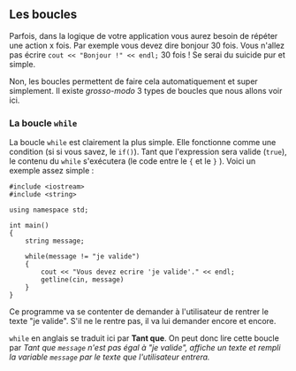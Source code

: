 ## Les boucles

Parfois, dans la logique de votre application vous aurez besoin de répéter une
action x fois. Par exemple vous devez dire bonjour 30 fois. Vous n'allez
pas écrire ```cout << "Bonjour !" << endl;``` 30 fois ! Se serai du suicide pur
et simple.

Non, les boucles permettent de faire cela automatiquement et super simplement.
Il existe *grosso-modo* 3 types de boucles que nous allons voir ici.

### La boucle ```while```

La boucle ```while``` est clairement la plus simple. Elle fonctionne comme une
condition (si si vous savez, le ```if()```). Tant que l'expression sera
valide (```true```), le contenu du ```while``` s'exécutera (le code entre le ```{``` et le
```}``` ). Voici un exemple assez simple :

    #include <iostream>
    #include <string>
    
    using namespace std;
    
    int main()
    {
        string message;
        
        while(message != "je valide")
        {
            cout << "Vous devez ecrire 'je valide'." << endl;
            getline(cin, message)
        }
    }
    
Ce programme va se contenter de demander à l'utilisateur de rentrer le texte "je
valide". S'il ne le rentre pas, il va lui demander encore et encore.

```while``` en anglais se traduit ici par **Tant que**. On peut donc lire cette
boucle par *Tant que ```message``` n'est pas égal à "je valide", affiche un 
texte et rempli la variable ```message``` par le texte que l'utilisateur
entrera.*